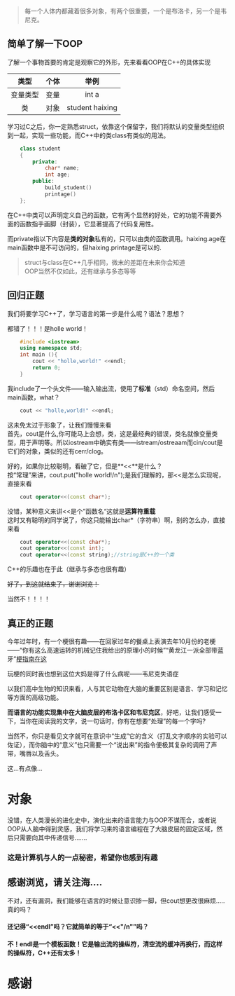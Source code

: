 >每一个人体内都藏着很多对象，有两个很重要，一个是布洛卡，另一个是韦尼克。

## 简单了解一下OOP

了解一个事物首要的肯定是观察它的外形，先来看看OOP在C++的具体实现

| 类型 | 个体 | 举例 |
| :----: | :----: | :----: |
| 变量类型 | 变量 | int a |
| 类 | 对象 | student haixing |

学习过C之后，你一定熟悉struct，依靠这个保留字，我们将默认的变量类型组织到一起，实现一些功能，而C++中的类class有类似的用法。
```C++
    class student
    {
        private:
            char* name;
            int age;
        public:
            build_student()
            printage()
    };
```
在C++中类可以声明定义自己的函数，它有两个显然的好处，它的功能不需要外面的函数指手画脚（封装），它显著提高了代码复用性。

而private指以下内容是**类的对象**私有的，只可以由类的函数调用。haixing.age在main函数中是不可访问的，但haixing.printage是可以的.
> struct与class在C++几乎相同，微末的差距在未来你会知道    
>OOP当然不仅如此，还有继承与多态等等

## 回归正题

我们将要学习C++了，学习语言的第一步是什么呢？语法？思想？

都错了！！！是holle world！
```C++
    #include <iostream>
    using namespace std;
    int main (){
        cout << "holle,world!" <<endl; 
        return 0;
    }
```
我include了一个头文件——输入输出流，使用了**标准**（std）命名空间，然后main函数，what？
```C++
    cout << "holle,world!" <<endl;
```
这未免太过于形象了，让我们慢慢来看  
首先，cout是什么,你可能马上会想，类，这是最经典的错误，类名就像变量类型，用于声明等。所以iostream中确实有类——istream/ostreaam而cin/cout是它们的对象，类似的还有cerr/clog。

好的，如果你比较聪明，看破了它，但是**<<**是什么？  
按“常理”来讲，cout.put("holle world!/n");是我们理解的，那<<是怎么实现呢，直接来看
```C++
    cout operator<<(const char*);
```
没错，某种意义来讲<<是个”函数名“这就是**运算符重载**  
这时又有聪明的同学说了，你这只能输出char*（字符串）啊，别的怎么办，直接来看
```C++
    cout operator<<(const char*);
    cout operator<<(const int);
    cout operator<<(const string);//string是C++的一个类
```
C++的乐趣也在于此（继承与多态也很有趣）

~~好了，到这就结束了，谢谢浏览！~~

当然不！！！！

## 真正的正题

今年过年时，有一个梗很有趣——在回家过年的餐桌上表演去年10月份的老梗——“你有这么高速运转的机械记住我给出的原理小的时候”“黄龙江一派全部带蓝牙”[梗指南在这](https://www.bilibili.com/video/BV1Ct421a7tq/?spm_id_from=333.788.recommend_more_video.1&vd_source=2499dec4a6dc444afbb1ff9583447bca)

玩梗的同时我也想到这位大妈是得了什么病呢——韦尼克失语症

以我们高中生物的知识来看，人与其它动物在大脑的重要区别是语言、学习和记忆等方面的高级功能。

**而语言的功能实现集中在大脑皮层的布洛卡区和韦尼克区**，好吧，让我们感受一下，当你在阅读我的文字，说一句话时，你有在想要“处理”的每一个字吗?

当然不，你只是看见文字就可在意识中“生成”它的含义（打乱文字顺序的实验可以佐证），而你脑中的“意义”也只需要一个“说出来”的指令便极其复杂的调用了声带，嘴唇以及舌头。

这...有点像...
# 对象

没错，在人类漫长的进化史中，演化出来的语言能力与OOP不谋而合，或者说OOP从人脑中得到灵感，我们将学习来的语言编程在了大脑皮层的固定区域，然后只需要向其中传递信号.......

### 这是计算机与人的一点秘密，希望你也感到有趣

## 感谢浏览，请关注海....

不对，还有漏洞，我们能够在语言的时候让意识掺一脚，但cout想更改很麻烦.....真的吗？

#### 还记得“<<endl”吗？它就简单的等于“<<"/n"”吗？  
#### 不！endl是一个模板函数！它是输出流的操纵符，清空流的缓冲再换行，而这样的操纵符，C++还有太多！

# 感谢
